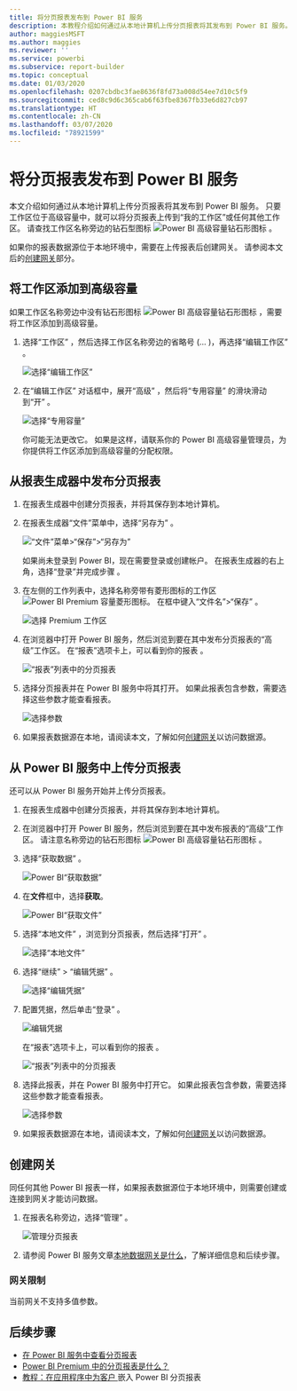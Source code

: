 ```yaml
---
title: 将分页报表发布到 Power BI 服务
description: 本教程介绍如何通过从本地计算机上传分页报表将其发布到 Power BI 服务。
author: maggiesMSFT
ms.author: maggies
ms.reviewer: ''
ms.service: powerbi
ms.subservice: report-builder
ms.topic: conceptual
ms.date: 01/03/2020
ms.openlocfilehash: 0207cbdbc3fae8636f8fd73a008d54ee7d10c5f9
ms.sourcegitcommit: ced8c9d6c365cab6f63fbe8367fb33e6d827cb97
ms.translationtype: HT
ms.contentlocale: zh-CN
ms.lasthandoff: 03/07/2020
ms.locfileid: "78921599"
---
```

# <a name="publish-a-paginated-report-to-the-power-bi-service"></a>将分页报表发布到 Power BI 服务

本文介绍如何通过从本地计算机上传分页报表将其发布到 Power BI 服务。 只要工作区位于高级容量中，就可以将分页报表上传到“我的工作区”或任何其他工作区。 请查找工作区名称旁边的钻石型图标 ![Power BI 高级容量钻石形图标](media/paginated-reports-save-to-power-bi-service/premium-diamond.png) 。 

如果你的报表数据源位于本地环境中，需要在上传报表后创建网关。 请参阅本文后的[创建网关](#create-a-gateway)部分。

## <a name="add-a-workspace-to-a-premium-capacity"></a>将工作区添加到高级容量

如果工作区名称旁边中没有钻石形图标 ![Power BI 高级容量钻石形图标](media/paginated-reports-save-to-power-bi-service/premium-diamond.png) ，需要将工作区添加到高级容量。 

1. 选择“工作区”  ，然后选择工作区名称旁边的省略号 (...  )，再选择“编辑工作区”  。

    ![选择“编辑工作区”](media/paginated-reports-save-to-power-bi-service/power-bi-paginated-edit-workspace.png)

1. 在“编辑工作区”  对话框中，展开“高级”  ，然后将“专用容量”  的滑块滑动到“开”  。

    ![选择“专用容量”](media/paginated-reports-save-to-power-bi-service/power-bi-paginated-edit-workspace-dialog.png)

   你可能无法更改它。 如果是这样，请联系你的 Power BI 高级容量管理员，为你提供将工作区添加到高级容量的分配权限。

## <a name="from-report-builder-publish-a-paginated-report"></a>从报表生成器中发布分页报表

1. 在报表生成器中创建分页报表，并将其保存到本地计算机。

1. 在报表生成器“文件”菜单中，选择“另存为”   。

    ![“文件”菜单>“保存”>“另存为”](media/paginated-reports-save-to-power-bi-service/power-bi-paginated-save-as.png)

    如果尚未登录到 Power BI，现在需要登录或创建帐户。 在报表生成器的右上角，选择“登录”并完成步骤  。

2. 在左侧的工作列表中，选择名称旁带有菱形图标的工作区![Power BI Premium 容量菱形图标](media/paginated-reports-save-to-power-bi-service/premium-diamond.png)。 在框中键入“文件名”>“保存”   。 

    ![选择 Premium 工作区](media/paginated-reports-save-to-power-bi-service/power-bi-paginated-select-workspace.png)

4. 在浏览器中打开 Power BI 服务，然后浏览到要在其中发布分页报表的“高级”工作区。 在“报表”选项卡上，可以看到你的报表  。

    ![“报表”列表中的分页报表](media/paginated-reports-save-to-power-bi-service/power-bi-paginated-wwi-report.png)

5. 选择分页报表并在 Power BI 服务中将其打开。 如果此报表包含参数，需要选择这些参数才能查看报表。

    ![选择参数](media/paginated-reports-save-to-power-bi-service/power-bi-paginated-select-parameters.png)

6. 如果报表数据源在本地，请阅读本文，了解如何[创建网关](#create-a-gateway)以访问数据源。

## <a name="from-the-power-bi-service-upload-a-paginated-report"></a>从 Power BI 服务中上传分页报表

还可以从 Power BI 服务开始并上传分页报表。

1. 在报表生成器中创建分页报表，并将其保存到本地计算机。

1. 在浏览器中打开 Power BI 服务，然后浏览到要在其中发布报表的“高级”工作区。 请注意名称旁边的钻石形图标 ![Power BI 高级容量钻石形图标](media/paginated-reports-save-to-power-bi-service/premium-diamond.png) 。 

1. 选择“获取数据”  。

    ![Power BI“获取数据”](media/paginated-reports-save-to-power-bi-service/power-bi-paginated-get-data.png)

1. 在**文件**框中，选择**获取**。

    ![Power BI“获取文件”](media/paginated-reports-save-to-power-bi-service/power-bi-paginated-files-get.png)

1. 选择“本地文件”  ，浏览到分页报表，然后选择“打开”  。

    ![选择“本地文件”](media/paginated-reports-save-to-power-bi-service/power-bi-paginated-local-file.png)

1. 选择“继续”   > “编辑凭据”  。

    ![选择“编辑凭据”](media/paginated-reports-save-to-power-bi-service/power-bi-paginated-select-edit-credentials.png)

1. 配置凭据，然后单击“登录”  。

    ![编辑凭据](media/paginated-reports-save-to-power-bi-service/power-bi-paginated-credentials.png)

   在“报表”选项卡上，可以看到你的报表  。

    ![“报表”列表中的分页报表](media/paginated-reports-save-to-power-bi-service/power-bi-paginated-wwi-report.png)

1. 选择此报表，并在 Power BI 服务中打开它。 如果此报表包含参数，需要选择这些参数才能查看报表。
 
    ![选择参数](media/paginated-reports-save-to-power-bi-service/power-bi-paginated-select-parameters.png)

6. 如果报表数据源在本地，请阅读本文，了解如何[创建网关](#create-a-gateway)以访问数据源。

## <a name="create-a-gateway"></a>创建网关

同任何其他 Power BI 报表一样，如果报表数据源位于本地环境中，则需要创建或连接到网关才能访问数据。

1. 在报表名称旁边，选择“管理”  。

   ![管理分页报表](media/paginated-reports-save-to-power-bi-service/power-bi-paginated-manage.png)

1. 请参阅 Power BI 服务文章[本地数据网关是什么](../service-gateway-onprem.md)，了解详细信息和后续步骤。

### <a name="gateway-limitations"></a>网关限制

当前网关不支持多值参数。


## <a name="next-steps"></a>后续步骤

- [在 Power BI 服务中查看分页报表](../consumer/paginated-reports-view-power-bi-service.md)
- [Power BI Premium 中的分页报表是什么？](paginated-reports-report-builder-power-bi.md)
- [教程：在应用程序中为客户 ](../developer/embed-paginated-reports-customers.md) 嵌入 Power BI 分页报表

